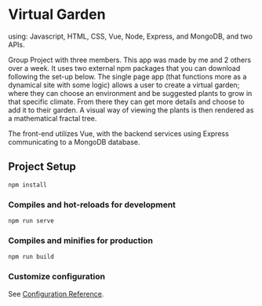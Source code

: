 # Virtual Garden
using: Javascript, HTML, CSS, Vue, Node, Express, and MongoDB, and two APIs.

Group Project with three members.
This app was made by me and 2 others over a week. It uses two external npm packages that you can download following the set-up below. The single page app (that functions more as a dynamical site with some logic) allows a user to create a virtual garden; where they can choose an environment and be suggested plants to grow in that specific climate. From there they can get more details and choose to add it to their garden. A visual way of viewing the plants is then rendered as a mathematical fractal tree.

The front-end utilizes Vue, with the backend services using Express communicating to a MongoDB database.

## Project Setup
```
npm install
```

### Compiles and hot-reloads for development
```
npm run serve
```

### Compiles and minifies for production
```
npm run build
```

### Customize configuration
See [Configuration Reference](https://cli.vuejs.org/config/).
